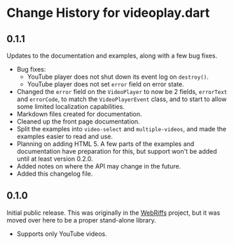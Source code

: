 # Change History for videoplay.dart

## 0.1.1

Updates to the documentation and examples, along with a few bug fixes.

* Bug fixes:
    * YouTube player does not shut down its event log on `destroy()`.
    * YouTube player does not set `error` field on error state.
* Changed the `error` field on the `VideoPlayer` to now be 2 fields,
  `errorText` and `errorCode`, to match the `VideoPlayerEvent` class,
  and to start to allow some limited localization capabilities.
* Markdown files created for documentation.
* Cleaned up the front page documentation.
* Split the examples into `video-select` and `multiple-videos`, and made
  the examples easier to read and use.
* Planning on adding HTML 5.  A few parts of the examples and documentation
  have preparation for this, but support won't be added until at least version
  0.2.0.
* Added notes on where the API may change in the future.
* Added this changelog file.


## 0.1.0

Initial public release.  This was originally in the
[WebRiffs](https://github.com/groboclown/webriffs) project, but it was moved
over here to be a proper stand-alone library.

* Supports only YouTube videos.
